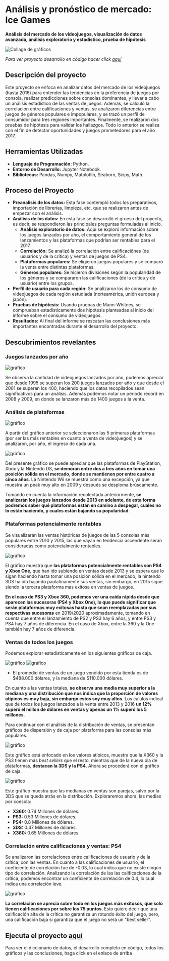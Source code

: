 # Análisis y pronóstico de mercado: Ice Games
__Análisis del mercado de los videojuegos, visualización de datos avanzada, análisis exploratorio y estadístico, prueba de hipótesis__

<image src="https://github.com/BastianLQ/Analisis-de-mercado-Videojuegos/blob/main/Images/banner.png" alt="Collage de gráficos">

_Para ver proyecto desarrollo en código hacer click [aquí](https://portfoliodabastianlopez.on.drv.tw/Portafolio/P6.html)_

## Descripción del proyecto
Este proyecto se enfoca en analizar datos del mercado de los videojuegos (hasta 2016) para entender las tendencias en la preferencia de juegos por consola, realizar predicciones sobre consolas dominantes, y llevar a cabo un análisis estadístico de las ventas de juegos. Además, se calculó la correlación entre calificaciones y ventas, se analizaron diferencias entre juegos de géneros populares e impopulares, y se trazó un perfil de consumidor para tres regiones importantes. Finalmente, se realizaron dos pruebas de hipótesis para validar los hallazgos. Todo lo anterior se realiza con el fin de detectar oportunidades y juegos prometedores para el año 2017.
  
## Herramientas Utilizadas
- __Lenguaje de Programación:__ Python.
- __Entorno de Desarrollo:__ Jupyter Notebook.
- __Bibliotecas:__ Pandas, Numpy, Matplotlib, Seaborn, Scipy, Math.
  
## Proceso del Proyecto
- __Preanalisis de los datos:__ Esta fase contempló todos los preparativos, importación de librerías, limpieza, etc. que se realizaron antes de empezar con el análisis.
- __Análisis de los datos:__ En esta fase se desarrolló el grueso del proyecto, es decir, se respondieron las principales preguntas formuladas al inicio.
  - __Análisis exploratorio de datos:__ Aquí se exploró información sobre los juegos lanzados por año, el comportamiento general de los lanzamientos y las plataformas que podrían ser rentables para el 2017.
  - __Correlación:__ Se analizó la correlación entre calificaciónes (de usuarios y de la crítica) y ventas de juegos de PS4.
  - __Plataformas populares:__ Se eligieron juegos populares y se comparó la venta entre distintas plataformas.
  - __Géneros populares:__ Se hicieron divisiones según la popularidad de los géneros y se compararon las calificaciones (de la crítica y de usuario) entre los grupos.
- __Perfil de usuario para cada región:__ Se analizaron los de consumo de videojuegos de cada región estudiada (norteamérica, unión europea y japón).
- __Pruebas de hipótesis:__ Usando pruebas de Mann-Whitney, se comprueban estadísticamente dos hipótesis planteadas al inicio del informe sobre el consumo de videojuegos.
- __Resultados:__ Al final del informe se rescatan las conclusiones más importantes encontradas durante el desarrollo del proyecto.
  
## Descubrimientos revelantes
### Juegos lanzados por año

<image src="https://github.com/BastianLQ/Analisis-de-mercado-Videojuegos/blob/main/Images/output_38_0.png" alt="gráfico">

Se observa la cantidad de videojuegos lanzados por año, podemos apreciar que desde 1995 se superan los 200 juegos lanzados por año y que desde el 2001 se superan los 400, haciendo que los datos recopilados sean significativos para un análisis. Además podemos notar un periodo record en 2008 y 2009, en donde se lanzaron más de 1400 juegos a la venta.

### Análisis de plataformas

<image src="https://github.com/BastianLQ/Analisis-de-mercado-Videojuegos/blob/main/Images/output_42_0.png" alt="gráfico">

A partir del gráfico anterior se seleccionaron las 5 primeras plataformas (por ser las más rentables en cuanto a venta de videojuegos) y se analizaron, por año, el ingreso de cada una.

<image src="https://github.com/BastianLQ/Analisis-de-mercado-Videojuegos/blob/main/Images/output_44_0.png" alt="gráfico">

Del presente gráfico se puede apreciar que las plataformas de PlayStation, Xbox y la Nintendo DS, __se demoran entre dos a tres años en tomar una posición sólida en el mercado, donde se mantienen por entre cuatro a cinco años__. La Nintendo Wii se muestra como una excepción, ya que muestra un peak muy alto en 2009 y después se desploma brúscamente.

Tomando en cuenta la información recolectada anteriormente, __se analizarán los juegos lanzados desde 2013 en adelante, de esta forma podremos saber qué plataformas están en camino a despegar, cuales no lo están haciendo, y cuales están bajando su popularidad__.

### Plataformas potencialmente rentables
Se visualizarán las ventas históricas de juegos de las 5 consolas más populares entre 2010 y 2015, las que vayan en tendencia ascendente serán consideradas como potencialmente rentables.

<image src="https://github.com/BastianLQ/Analisis-de-mercado-Videojuegos/blob/main/Images/output_52_0.png" alt="gráfico">

El gráfico muestra que __las plataformas potencialmente rentables son PS4 y Xbox One__, que han ido subiendo en ventas desde 2013 y se espera que lo sigan haciendo hasta tomar una posición sólida en el mercado, la nintendo 3DS ha ido bajando paulatinamente sus ventas, sin embargo, en 2015 sigue siendo la tercera plataforma mas exitosa en ventas de juegos. 

__En el caso de PS3 y Xbox 360, podemos ver una caída rápida desde que aparecen las sucesoras (PS4 y Xbox One), lo que puede significar que serán plataformas muy exitosas hasta que sean reemplazadas por sus respectivas sucesoras__ en 2019/2020 aproximadamente, tomando en cuenta que entre el lanzamiento de PS2 y PS3 hay 6 años, y entre PS3 y PS4 hay 7 años de diferencia. En el caso de Xbox, entre la 360 y la One también hay 7 años de diferencia.

### Ventas de todos los juegos
Podemos explorar estadísticamente en los siguientes gráficos de caja.

<image src="https://github.com/BastianLQ/Analisis-de-mercado-Videojuegos/blob/main/Images/output_58_0.png" alt="gráfico">

<image src="https://github.com/BastianLQ/Analisis-de-mercado-Videojuegos/blob/main/Images/output_58_1.png" alt="gráfico">

- El promedio de ventas de un juego vendido por esta tienda es de $488.000 dólares, y la mediana de $110.000 dólares.

En cuanto a las ventas totales, __se observa una media muy superior a la mediana y una distribución que nos indica que la proporción de valores atípicos es muy baja, sin embargo estos soy muy altos__. Los calulos indical que de todos los juegos lanzados a la venta entre 2013 y 2016 __un 12% superó el millon de dólares en ventas y apenas un 1% superó los 5 millones__.

Para continuar con el análisis de la distribución de ventas, se presentan gráficos de dispersión y de caja por plataforma para las consolas más populares.

<image src="https://github.com/BastianLQ/Analisis-de-mercado-Videojuegos/blob/main/Images/output_60_0.png" alt="gráfico">

Este gráfico está enfocado en los valores atípicos, muestra que la X360 y la PS3 tienen más _best sellers_ que el resto, mientras que de la nueva ola de plataformas, __destacan la 3DS y la PS4__. Ahora se procederá con el gráfico de caja.

<image src="https://github.com/BastianLQ/Analisis-de-mercado-Videojuegos/blob/main/Images/output_62_0.png" alt="gráfico">

Este gráfico muestra que las medianas en ventas son parejas, salvo por la 3DS que se queda atrás en la distribución. Exploraremos ahora, las medias por consola:

- __X360:__ 0.74 Millones de dólares.
- __PS3:__ 0.53 Millones de dólares.
- __PS4:__ 0.8 Millones de dólares.
- __3DS:__ 0.47 Millones de dólares.
- __X360:__ 0.65 Millones de dólares.

### Correlación entre calificaciones y ventas: PS4
Se analizaron las correlaciones entre calificaciones de usuario y de la crítica, con las ventas. En cuanto a las calificaciones de usuario, el coeficiente de correlación fue de -0.03, lo cual indica que no existe ningún tipo de correlación. Analizando la correlación de las las calificaciones de la crítica, podemos encontrar un coeficiente de correlación de 0.4, lo cual indica una correlación leve.

<image src="https://github.com/BastianLQ/Analisis-de-mercado-Videojuegos/blob/main/Images/output_74_1.png" alt="gráfico">

__La correlación se aprecia sobre todo en los juegos más exitosos, que solo tienen calificaciones por sobre los 75 puntos__. Esto quiere decir que una calificación alta de la crítica no garantiza un rotundo éxito del juego, pero, una calificación baja si garantiza que el juego no será un "best seller".

## Ejecuta el proyecto [aquí](https://portfoliodabastianlopez.on.drv.tw/Portafolio/P6.html)
Para ver el diccionario de datos, el desarrollo completo en código, todos los gráficos y las conclusiones, haga click en el enlace de arriba
